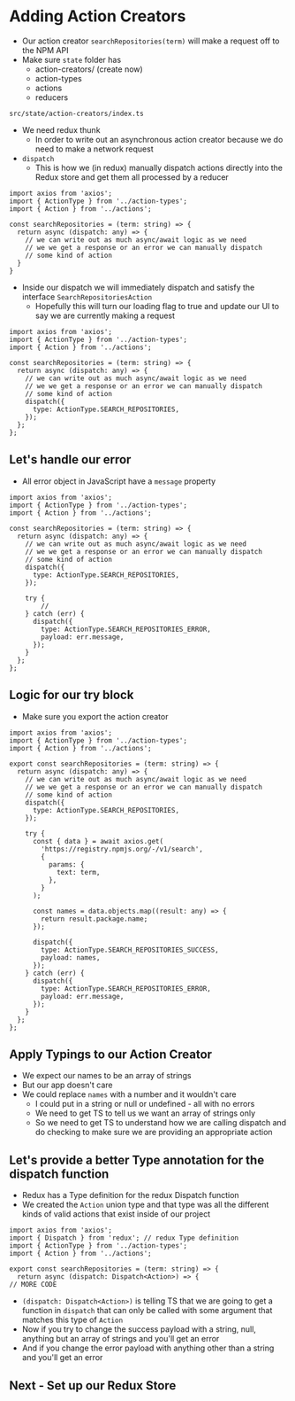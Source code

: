 # Adding Action Creators
* Our action creator `searchRepositories(term)` will make a request off to the NPM API
* Make sure `state` folder has
    - action-creators/ (create now)
    - action-types
    - actions
    - reducers

`src/state/action-creators/index.ts`

* We need redux thunk
    - In order to write out an asynchronous action creator because we do need to make a network request
* `dispatch`
    - This is how we (in redux) manually dispatch actions directly into the Redux store and get them all processed by a reducer

```
import axios from 'axios';
import { ActionType } from '../action-types';
import { Action } from '../actions';

const searchRepositories = (term: string) => {
  return async (dispatch: any) => {
    // we can write out as much async/await logic as we need
    // we we get a response or an error we can manually dispatch
    // some kind of action 
  }
}
```

* Inside our dispatch we will immediately dispatch and satisfy the interface `SearchRepositoriesAction`
    - Hopefully this will turn our loading flag to true and update our UI to say we are currently making a request

```
import axios from 'axios';
import { ActionType } from '../action-types';
import { Action } from '../actions';

const searchRepositories = (term: string) => {
  return async (dispatch: any) => {
    // we can write out as much async/await logic as we need
    // we we get a response or an error we can manually dispatch
    // some kind of action
    dispatch({
      type: ActionType.SEARCH_REPOSITORIES,
    });
  };
};
```

## Let's handle our error
* All error object in JavaScript have a `message` property

```
import axios from 'axios';
import { ActionType } from '../action-types';
import { Action } from '../actions';

const searchRepositories = (term: string) => {
  return async (dispatch: any) => {
    // we can write out as much async/await logic as we need
    // we we get a response or an error we can manually dispatch
    // some kind of action
    dispatch({
      type: ActionType.SEARCH_REPOSITORIES,
    });

    try {
        // 
    } catch (err) {
      dispatch({
        type: ActionType.SEARCH_REPOSITORIES_ERROR,
        payload: err.message,
      });
    }
  };
};
```

## Logic for our try block
* Make sure you export the action creator

```
import axios from 'axios';
import { ActionType } from '../action-types';
import { Action } from '../actions';

export const searchRepositories = (term: string) => {
  return async (dispatch: any) => {
    // we can write out as much async/await logic as we need
    // we we get a response or an error we can manually dispatch
    // some kind of action
    dispatch({
      type: ActionType.SEARCH_REPOSITORIES,
    });

    try {
      const { data } = await axios.get(
        'https://registry.npmjs.org/-/v1/search',
        {
          params: {
            text: term,
          },
        }
      );

      const names = data.objects.map((result: any) => {
        return result.package.name;
      });

      dispatch({
        type: ActionType.SEARCH_REPOSITORIES_SUCCESS,
        payload: names,
      });
    } catch (err) {
      dispatch({
        type: ActionType.SEARCH_REPOSITORIES_ERROR,
        payload: err.message,
      });
    }
  };
};
```

## Apply Typings to our Action Creator
* We expect our names to be an array of strings
* But our app doesn't care
* We could replace `names` with a number and it wouldn't care
    - I could put in a string or null or undefined - all with no errors
    - We need to get TS to tell us we want an array of strings only
    - So we need to get TS to understand how we are calling dispatch and do checking to make sure we are providing an appropriate action

## Let's provide a better Type annotation for the dispatch function
* Redux has a Type definition for the redux Dispatch function
* We created the `Action` union type and that type was all the different kinds of valid actions that exist inside of our project

```
import axios from 'axios';
import { Dispatch } from 'redux'; // redux Type definition
import { ActionType } from '../action-types';
import { Action } from '../actions';

export const searchRepositories = (term: string) => {
  return async (dispatch: Dispatch<Action>) => {
// MORE CODE
```

* `(dispatch: Dispatch<Action>)` is telling TS that we are going to get a function in `dispatch` that can only be called with some argument that matches this type of `Action`
* Now if you try to change the success payload with a string, null, anything but an array of strings and you'll get an error
* And if you change the error payload with anything other than a string and you'll get an error

## Next - Set up our Redux Store



